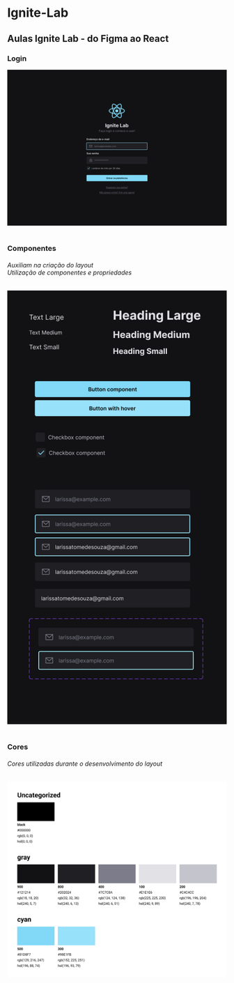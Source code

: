 # Ignite-Lab
## Aulas Ignite Lab - do Figma ao React
### Login
![ ](https://github.com/larissasouz/Ignite-Lab/blob/8539a3779ada049f10f62c13aa22ff7d5eaff3d9/Imagens/Login.png)
#
### Componentes
###### *Auxiliam na criação do layout <br> Utilização de componentes e propriedades*
![ ](https://github.com/larissasouz/Ignite-Lab/blob/5572dcbda2d635e5bf104722e163d32e24fce575/Imagens/Components.png)
#
### Cores
###### *Cores utilizadas durante o desenvolvimento do layout*
![ ](https://github.com/larissasouz/Ignite-Lab/blob/5ac814531b912e5a33d97ccf294ed633cf3ddddd/Imagens/Colors.png)

